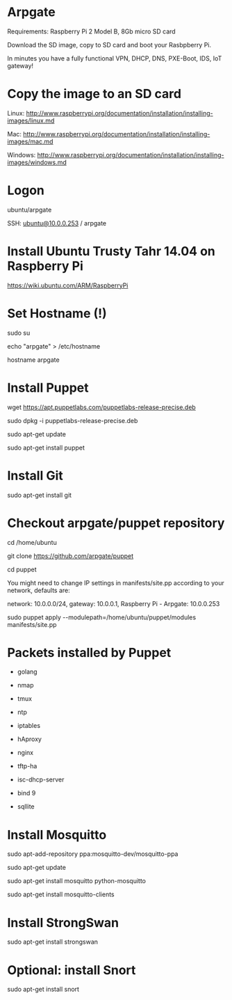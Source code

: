 # Arpgate

Requirements: Raspberry Pi 2 Model B, 8Gb micro SD card


Download the SD image, copy to SD card and boot your Rasbpberry Pi.

In minutes you have a fully functional VPN, DHCP, DNS, PXE-Boot, IDS, IoT gateway!


Copy the image to an SD card
============================
Linux: http://www.raspberrypi.org/documentation/installation/installing-images/linux.md

Mac: http://www.raspberrypi.org/documentation/installation/installing-images/mac.md

Windows: http://www.raspberrypi.org/documentation/installation/installing-images/windows.md


Logon
=====
ubuntu/arpgate

SSH: ubuntu@10.0.0.253 / arpgate



Install Ubuntu Trusty Tahr 14.04 on Raspberry Pi
================================================
https://wiki.ubuntu.com/ARM/RaspberryPi


Set Hostname (!)
================
sudo su

echo "arpgate" > /etc/hostname 

hostname arpgate


Install Puppet
==============
wget https://apt.puppetlabs.com/puppetlabs-release-precise.deb

sudo dpkg -i puppetlabs-release-precise.deb

sudo apt-get update

sudo apt-get install puppet



Install Git
===========
sudo apt-get install git


Checkout arpgate/puppet repository
==================================
cd /home/ubuntu

git clone https://github.com/arpgate/puppet

cd puppet

You might need to change IP settings in manifests/site.pp according to your network, defaults are:

network: 10.0.0.0/24, gateway: 10.0.0.1, Raspberry Pi - Arpgate: 10.0.0.253

sudo puppet apply --modulepath=/home/ubuntu/puppet/modules manifests/site.pp


Packets installed by Puppet
===========================
- golang

- nmap

- tmux

- ntp

- iptables

- hAproxy

- nginx

- tftp-ha

- isc-dhcp-server

- bind 9

- sqllite


Install Mosquitto
=================
sudo apt-add-repository ppa:mosquitto-dev/mosquitto-ppa

sudo apt-get update

sudo apt-get install mosquitto python-mosquitto

sudo apt-get install mosquitto-clients


Install StrongSwan
===================
sudo apt-get install strongswan


Optional: install Snort
=======================
sudo apt-get install snort











